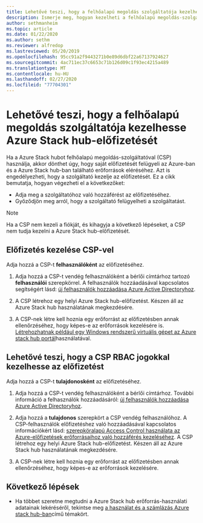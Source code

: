 ```yaml
---
title: Lehetővé teszi, hogy a felhőalapú megoldás szolgáltatója kezelhesse Azure Stack hub-előfizetését
description: Ismerje meg, hogyan kezelheti a felhőalapú megoldás-szolgáltató (CSP) a Azure Stack hub-előfizetését.
author: sethmanheim
ms.topic: article
ms.date: 01/22/2020
ms.author: sethm
ms.reviewer: alfredop
ms.lastreviewed: 05/20/2019
ms.openlocfilehash: 95cc91a2f9443271b0e89d6dbf22a67137924627
ms.sourcegitcommit: 4ac711ec37c6653c71b126d09c1f93ec4215a489
ms.translationtype: MT
ms.contentlocale: hu-HU
ms.lasthandoff: 02/27/2020
ms.locfileid: "77704301"
---
```

# <a name="let-your-cloud-solution-provider-manage-your-azure-stack-hub-subscription"></a>Lehetővé teszi, hogy a felhőalapú megoldás szolgáltatója kezelhesse Azure Stack hub-előfizetését

Ha a Azure Stack hubot felhőalapú megoldás-szolgáltatóval (CSP) használja, akkor dönthet úgy, hogy saját előfizetését felügyeli az Azure-ban és a Azure Stack hub-ban található erőforrások eléréséhez. Azt is engedélyezheti, hogy a szolgáltató kezelje az előfizetését. Ez a cikk bemutatja, hogyan végezheti el a következőket:

* Adja meg a szolgáltatóhoz való hozzáférést az előfizetéséhez.
* Győződjön meg arról, hogy a szolgáltató felügyelheti a szolgáltatást.

> [!NOTE]
> Ha a CSP nem kezeli a fiókját, és kihagyja a következő lépéseket, a CSP nem tudja kezelni a Azure Stack hub-előfizetését.

## <a name="manage-your-subscription-with-a-csp"></a>Előfizetés kezelése CSP-vel

Adja hozzá a CSP-t **felhasználóként** az előfizetéséhez.

1. Adja hozzá a CSP-t vendég felhasználóként a bérlői címtárhoz tartozó **felhasználói** szerepkörrel. A felhasználók hozzáadásával kapcsolatos segítségért lásd: [új felhasználók hozzáadása Azure Active Directoryhoz](/azure/active-directory/add-users-azure-active-directory).

2. A CSP létrehoz egy helyi Azure Stack hub-előfizetést. Készen áll az Azure Stack hub használatának megkezdésére.

3. A CSP-nek létre kell hoznia egy erőforrást az előfizetésben annak ellenőrzéséhez, hogy képes-e az erőforrások kezelésére is. [Létrehozhatnak például egy Windows rendszerű virtuális gépet az Azure stack hub portál](azure-stack-quick-windows-portal.md)használatával.

## <a name="let-the-csp-manage-your-subscription-using-rbac-rights"></a>Lehetővé teszi, hogy a CSP RBAC jogokkal kezelhesse az előfizetést

Adja hozzá a CSP-t **tulajdonosként** az előfizetéséhez.

1. Adja hozzá a CSP-t vendég felhasználóként a bérlői címtárhoz. További információ a felhasználók hozzáadásáról: [új felhasználók hozzáadása Azure Active Directoryhoz](/azure/active-directory/add-users-azure-active-directory).

2. Adja hozzá a **tulajdonos** szerepkört a CSP vendég felhasználóhoz. A CSP-felhasználók előfizetéshez való hozzáadásával kapcsolatos információkért lásd: [szerepköralapú Access Control használata az Azure-előfizetések erőforrásaihoz való hozzáférés kezeléséhez](/azure/role-based-access-control/role-assignments-portal). A CSP létrehoz egy helyi Azure Stack hub-előfizetést. Készen áll az Azure Stack hub használatának megkezdésére.
3. A CSP-nek létre kell hoznia egy erőforrást az előfizetésben annak ellenőrzéséhez, hogy képes-e az erőforrások kezelésére.

## <a name="next-steps"></a>Következő lépések

* Ha többet szeretne megtudni a Azure Stack hub erőforrás-használati adatainak lekéréséről, tekintse meg [a használat és a számlázás Azure stack hub-ban](../operator/azure-stack-billing-and-chargeback.md)című témakört.
